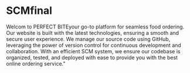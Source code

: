 # SCMfinal
Welcom to PERFECT BITEyour go-to platform for seamless food ordering. Our website is built with the latest technologies, ensuring a smooth and secure user experience. We manage our source code using GitHub, leveraging the power of version control for continuous development and collaboration. With an efficient SCM system, we ensure our codebase is organized, tested, and deployed with ease to provide you with the best online ordering service."
